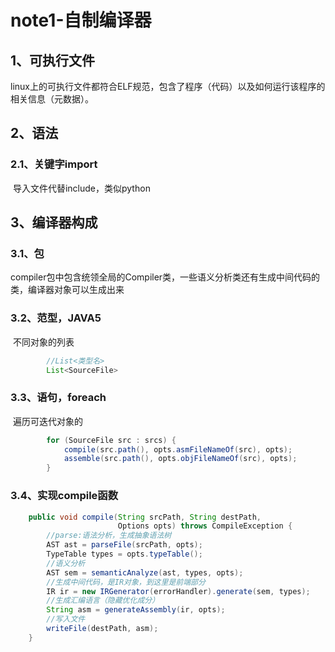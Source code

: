 # note1-自制编译器

## 1、可执行文件

​	linux上的可执行文件都符合ELF规范，包含了程序（代码）以及如何运行该程序的相关信息（元数据）。



## 2、语法

### 2.1、关键字import

​	导入文件代替include，类似python



## 3、编译器构成

### 3.1、包

​	compiler包中包含统领全局的Compiler类，一些语义分析类还有生成中间代码的类，编译器对象可以生成出来

### 3.2、范型，JAVA5

​	不同对象的列表

```java
		//List<类型名>
		List<SourceFile>
```

### 3.3、语句，foreach

​	遍历可迭代对象的

```java
        for (SourceFile src : srcs) {
            compile(src.path(), opts.asmFileNameOf(src), opts);
            assemble(src.path(), opts.objFileNameOf(src), opts);
        }
```



### 3.4、实现compile函数

```java
    public void compile(String srcPath, String destPath,
                        Options opts) throws CompileException {
        //parse:语法分析，生成抽象语法树
        AST ast = parseFile(srcPath, opts);
        TypeTable types = opts.typeTable();
        //语义分析
        AST sem = semanticAnalyze(ast, types, opts);
        //生成中间代码，是IR对象，到这里是前端部分
        IR ir = new IRGenerator(errorHandler).generate(sem, types);
        //生成汇编语言（隐藏优化成分）
        String asm = generateAssembly(ir, opts);
        //写入文件
        writeFile(destPath, asm);
    }
```

